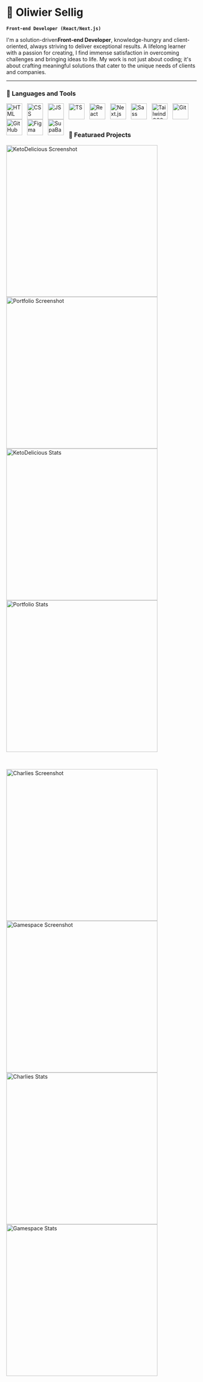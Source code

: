 # 🐺 Oliwier Sellig

**`Front-end Developer (React/Next.js)`**

I'm a solution-driven**Front-end Developer**, knowledge-hungry and client-oriented, always striving to deliver exceptional results. A lifelong learner with a passion for creating, I find immense satisfaction in overcoming challenges and bringing ideas to life. My work is not just about coding; it's about crafting meaningful solutions that cater to the unique needs of clients and companies.

---

### 🧰 Languages and Tools

<img align="left" alt="HTML" width="42px" style="padding-right:10px" src="https://cdn.jsdelivr.net/gh/devicons/devicon@latest/icons/html5/html5-original.svg" />
<img align="left" alt="CSS" width="42px" style="padding-right:10px" src="https://cdn.jsdelivr.net/gh/devicons/devicon@latest/icons/css3/css3-original.svg" />
<img align="left" alt="JS" width="42px" style="padding-right:10px" src="https://cdn.jsdelivr.net/gh/devicons/devicon@latest/icons/javascript/javascript-original.svg" />
<img align="left" alt="TS" width="42px" style="padding-right:10px" src="https://cdn.jsdelivr.net/gh/devicons/devicon@latest/icons/typescript/typescript-original.svg" />
<img align="left" alt="React" width="42px" style="padding-right:10px" src="https://cdn.jsdelivr.net/gh/devicons/devicon@latest/icons/react/react-original.svg" />
<img align="left" alt="Next.js" width="42px" style="padding-right:10px" src="https://cdn.jsdelivr.net/gh/devicons/devicon@latest/icons/nextjs/nextjs-original.svg" />
<img align="left" alt="Sass" width="42px" style="padding-right:10px" src="https://cdn.jsdelivr.net/gh/devicons/devicon@latest/icons/sass/sass-original.svg" />
<img align="left" alt="Tailwind CSS" width="42px" style="padding-right:10px" src="https://cdn.jsdelivr.net/gh/devicons/devicon@latest/icons/tailwindcss/tailwindcss-original.svg" />
<img align="left" alt="Git" width="42px" style="padding-right:10px" src="https://cdn.jsdelivr.net/gh/devicons/devicon@latest/icons/git/git-original.svg" />
<img align="left" alt="GitHub" width="42px" style="padding-right:10px" src="https://cdn.jsdelivr.net/gh/devicons/devicon@latest/icons/github/github-original.svg" />
<img align="left" alt="Figma" width="42px" style="padding-right:10px" src="https://cdn.jsdelivr.net/gh/devicons/devicon@latest/icons/figma/figma-original.svg" />
<img align="left" alt="SupaBase" width="42px" style="padding-right:10px" src="https://cdn.jsdelivr.net/gh/devicons/devicon@latest/icons/supabase/supabase-original.svg" />
<br />
<br />

#

### 🎨 Featuraed Projects
<a align="left"    href="https://ketodelicious.vercel.app/" ><img   style="padding-rigth: 20px" alt="KetoDelicious Screenshot" width="400px"  src="https://jhlemuenelichgebawrp.supabase.co/storage/v1/object/public/project_screenshots/ketodelicious-1-lg.webp" /></a>
<a align="left"   href="https://ketodelicious.vercel.app/"   ><img   style="padding-rigth: 20px" alt="Portfolio Screenshot" width="400px" src="https://jhlemuenelichgebawrp.supabase.co/storage/v1/object/public/project_screenshots/portfolio-1-lg.webp" /></a>
<br />
<a align="left" href="https://github-readme-stats.vercel.app/api/pin/?username=OliwierSellig&repo=ketodelicious"><img  alt="KetoDelicious Stats" width="400px"  src="https://github-readme-stats.vercel.app/api/pin/?username=OliwierSellig&repo=ketodelicious&theme=dark" /></a>
<a align="left" href="https://github-readme-stats.vercel.app/api/pin/?username=OliwierSellig&repo=portfolio"><img  alt="Portfolio Stats"   width="400px"  src="https://github-readme-stats.vercel.app/api/pin/?username=OliwierSellig&repo=portfolio&theme=dark" /></a>

<br />

<a align="left"    href="https://ketodelicious.vercel.app/" ><img   style="padding-rigth: 20px" alt="Charlies Screenshot" width="400px"  src="https://jhlemuenelichgebawrp.supabase.co/storage/v1/object/public/project_screenshots/charlies-1-lg.webp" /></a>
<a align="left"   href="https://ketodelicious.vercel.app/"   ><img   style="padding-rigth: 20px" alt="Gamespace Screenshot" width="400px" src="https://jhlemuenelichgebawrp.supabase.co/storage/v1/object/public/project_screenshots/gamespace-1-lg.webp" /></a>
<br />
<a align="left" href="https://github-readme-stats.vercel.app/api/pin/?username=OliwierSellig&repo=charlies"><img  alt="Charlies Stats" width="400px"  src="https://github-readme-stats.vercel.app/api/pin/?username=OliwierSellig&repo=charlies&theme=dark" /></a>
<a align="left" href="https://github-readme-stats.vercel.app/api/pin/?username=OliwierSellig&repo=gamespace-project"><img  alt="Gamespace Stats"   width="400px"  src="https://github-readme-stats.vercel.app/api/pin/?username=OliwierSellig&repo=gamespace-project&theme=dark" /></a>




